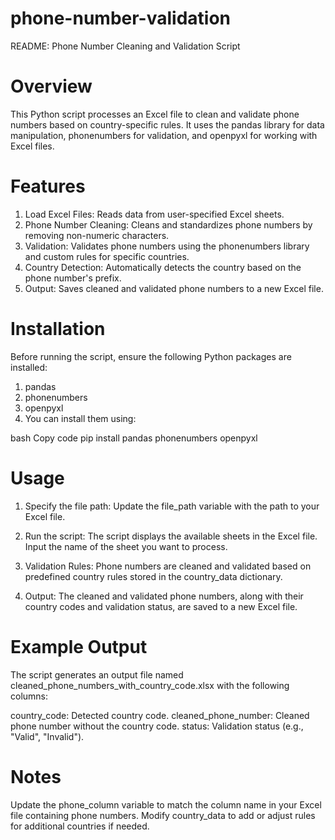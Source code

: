 # phone-number-validation
README: Phone Number Cleaning and Validation Script

# Overview
This Python script processes an Excel file to clean and validate phone numbers based on country-specific rules. It uses the pandas library for data manipulation, phonenumbers for validation, and openpyxl for working with Excel files.

# Features
1. Load Excel Files: Reads data from user-specified Excel sheets.
2. Phone Number Cleaning: Cleans and standardizes phone numbers by removing non-numeric characters.
3. Validation: Validates phone numbers using the phonenumbers library and custom rules for specific countries.
4. Country Detection: Automatically detects the country based on the phone number's prefix.
5. Output: Saves cleaned and validated phone numbers to a new Excel file.

# Installation
Before running the script, ensure the following Python packages are installed:
1. pandas
2. phonenumbers
3. openpyxl
4. You can install them using:

bash
Copy code
pip install pandas phonenumbers openpyxl

# Usage
1. Specify the file path: Update the file_path variable with the path to your Excel file.

2. Run the script:
The script displays the available sheets in the Excel file.
Input the name of the sheet you want to process.

3. Validation Rules:
Phone numbers are cleaned and validated based on predefined country rules stored in the country_data dictionary.

4. Output:
The cleaned and validated phone numbers, along with their country codes and validation status, are saved to a new Excel file.

# Example Output
The script generates an output file named cleaned_phone_numbers_with_country_code.xlsx with the following columns:

country_code: Detected country code.
cleaned_phone_number: Cleaned phone number without the country code.
status: Validation status (e.g., "Valid", "Invalid").

# Notes
Update the phone_column variable to match the column name in your Excel file containing phone numbers.
Modify country_data to add or adjust rules for additional countries if needed.


